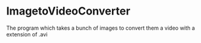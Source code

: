 # ImagetoVideoConverter

The program which takes a bunch of images to convert them a video with a extension of .avi
